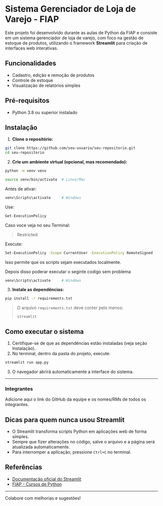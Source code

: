 # Sistema Gerenciador de Loja de Varejo - FIAP

Este projeto foi desenvolvido durante as aulas de Python da FIAP e consiste em um sistema gerenciador de loja de varejo, com foco na gestão de estoque de produtos, utilizando o framework **Streamlit** para criação de interfaces web interativas.

## Funcionalidades

- Cadastro, edição e remoção de produtos
- Controle de estoque
- Visualização de relatórios simples

## Pré-requisitos

- Python 3.8 ou superior instalado

## Instalação

1. **Clone o repositório:**
  ```bash
  git clone https://github.com/seu-usuario/seu-repositorio.git
  cd seu-repositorio
  ```

2. **Crie um ambiente virtual (opcional, mas recomendado):**
  ```bash
  python -m venv venv
  ```
  ```bash
  source venv/bin/activate  # Linux/Mac
  ```
  Antes de ativar:
  ```bash
  venv\Scripts\activate     # Windows
  ```
  Use:
  ```bash
  Get-ExecutionPolicy
  ```
  Caso voce veja no seu Terminal:
  > Restricted
  
  Execute:
  ```bash
  Set-ExecutionPolicy -Scope CurrentUser -ExecutionPolicy RemoteSigned
  ```
  Isso permite que os scripts sejam executados localmente.
  
  Depois disso poderar executar o seginte codigo sem problema
  ```bash
  venv\Scripts\activate     # Windows
  ```

3. **Instale as dependências:**
  ```bash
  pip install -r requirements.txt
  ```
  > O arquivo `requirements.txt` deve conter pelo menos:
  > ```
  > streamlit
  > ```


## Como executar o sistema

1. Certifique-se de que as dependências estão instaladas (veja seção Instalação).
2. No terminal, dentro da pasta do projeto, execute:
  ```bash
  streamlit run app.py
  ```
3. O navegador abrirá automaticamente a interface do sistema.

---

### Integrantes

Adicione aqui o link do GitHub da equipe e os nomes/RMs de todos os integrantes.

## Dicas para quem nunca usou Streamlit

- O Streamlit transforma scripts Python em aplicações web de forma simples.
- Sempre que fizer alterações no código, salve o arquivo e a página será atualizada automaticamente.
- Para interromper a aplicação, pressione `Ctrl+C` no terminal.

## Referências

- [Documentação oficial do Streamlit](https://docs.streamlit.io/)
- [FIAP - Cursos de Python](https://www.fiap.com.br/)

---
Colabore com melhorias e sugestões!